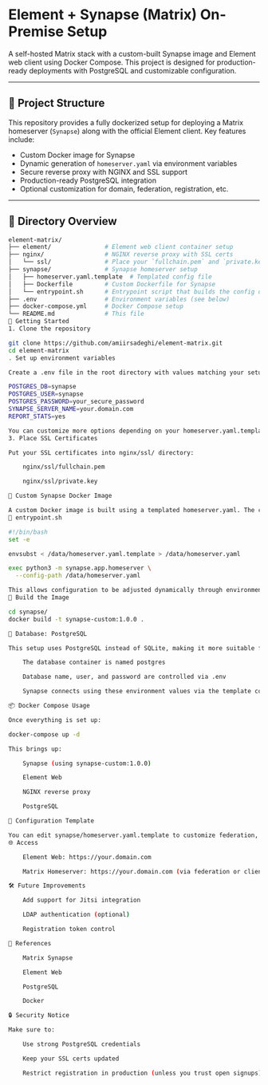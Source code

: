 # Element + Synapse (Matrix) On-Premise Setup

A self-hosted Matrix stack with a custom-built Synapse image and Element web client using Docker Compose. This project is designed for production-ready deployments with PostgreSQL and customizable configuration.

---

## 🧩 Project Structure

This repository provides a fully dockerized setup for deploying a Matrix homeserver (`Synapse`) along with the official Element client. Key features include:

- Custom Docker image for Synapse
- Dynamic generation of `homeserver.yaml` via environment variables
- Secure reverse proxy with NGINX and SSL support
- Production-ready PostgreSQL integration
- Optional customization for domain, federation, registration, etc.

---

## 📁 Directory Overview

```bash
element-matrix/
├── element/               # Element web client container setup
├── nginx/                 # NGINX reverse proxy with SSL certs
│   └── ssl/               # Place your `fullchain.pem` and `private.key` here
├── synapse/               # Synapse homeserver setup
│   ├── homeserver.yaml.template  # Templated config file
│   ├── Dockerfile         # Custom Dockerfile for Synapse
│   └── entrypoint.sh      # Entrypoint script that builds the config dynamically
├── .env                   # Environment variables (see below)
├── docker-compose.yml     # Docker Compose setup
└── README.md              # This file
🚀 Getting Started
1. Clone the repository

git clone https://github.com/amiirsadeghi/element-matrix.git
cd element-matrix
. Set up environment variables

Create a .env file in the root directory with values matching your setup:

POSTGRES_DB=synapse
POSTGRES_USER=synapse
POSTGRES_PASSWORD=your_secure_password
SYNAPSE_SERVER_NAME=your.domain.com
REPORT_STATS=yes

You can customize more options depending on your homeserver.yaml.template.
3. Place SSL Certificates

Put your SSL certificates into nginx/ssl/ directory:

    nginx/ssl/fullchain.pem

    nginx/ssl/private.key

🐳 Custom Synapse Docker Image

A custom Docker image is built using a templated homeserver.yaml. The config is generated on container start using envsubst.
🔧 entrypoint.sh

#!/bin/bash
set -e

envsubst < /data/homeserver.yaml.template > /data/homeserver.yaml

exec python3 -m synapse.app.homeserver \
  --config-path /data/homeserver.yaml

This allows configuration to be adjusted dynamically through environment variables.
🧱 Build the Image

cd synapse/
docker build -t synapse-custom:1.0.0 .

🐘 Database: PostgreSQL

This setup uses PostgreSQL instead of SQLite, making it more suitable for production use.

    The database container is named postgres

    Database name, user, and password are controlled via .env

    Synapse connects using these environment values via the template config

📦 Docker Compose Usage

Once everything is set up:

docker-compose up -d

This brings up:

    Synapse (using synapse-custom:1.0.0)

    Element Web

    NGINX reverse proxy

    PostgreSQL

📄 Configuration Template

You can edit synapse/homeserver.yaml.template to customize federation, registration, email settings, TURN server, etc. Any ${VAR} will be replaced using environment variables during container startup.
🌐 Access

    Element Web: https://your.domain.com

    Matrix Homeserver: https://your.domain.com (via federation or client config)

🛠 Future Improvements

    Add support for Jitsi integration

    LDAP authentication (optional)

    Registration token control

📖 References

    Matrix Synapse

    Element Web

    PostgreSQL

    Docker

🔒 Security Notice

Make sure to:

    Use strong PostgreSQL credentials

    Keep your SSL certs updated

    Restrict registration in production (unless you trust open signups)
